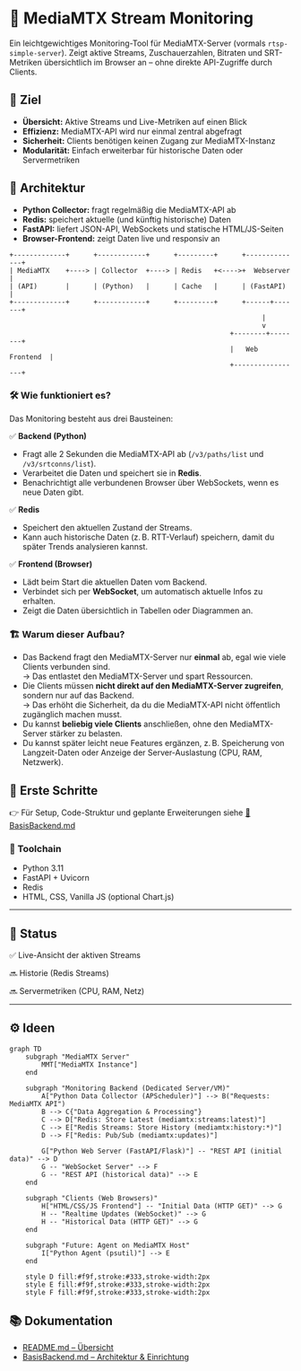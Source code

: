 # 📡 MediaMTX Stream Monitoring

Ein leichtgewichtiges Monitoring-Tool für MediaMTX-Server (vormals `rtsp-simple-server`). Zeigt aktive Streams, Zuschauerzahlen, Bitraten und SRT-Metriken übersichtlich im Browser an – ohne direkte API-Zugriffe durch Clients.

## 🎯 Ziel

- **Übersicht:** Aktive Streams und Live-Metriken auf einen Blick
- **Effizienz:** MediaMTX-API wird nur einmal zentral abgefragt
- **Sicherheit:** Clients benötigen keinen Zugang zur MediaMTX-Instanz
- **Modularität:** Einfach erweiterbar für historische Daten oder Servermetriken

## 🧱 Architektur

- **Python Collector:** fragt regelmäßig die MediaMTX-API ab
- **Redis:** speichert aktuelle (und künftig historische) Daten
- **FastAPI:** liefert JSON-API, WebSockets und statische HTML/JS-Seiten
- **Browser-Frontend:** zeigt Daten live und responsiv an

```plain
+-------------+      +------------+      +---------+      +--------------+
| MediaMTX    +----> | Collector  +----> | Redis   +<---->+  Webserver   |
| (API)       |      | (Python)   |      | Cache   |      | (FastAPI)    |
+-------------+      +------------+      +---------+      +------+-------+
                                                               |
                                                               v
                                                       +--------+--------+
                                                       |   Web Frontend  |
                                                       +-----------------+

```

### 🛠️ Wie funktioniert es?

Das Monitoring besteht aus drei Bausteinen:

✅ **Backend (Python)**  
- Fragt alle 2 Sekunden die MediaMTX-API ab (`/v3/paths/list` und `/v3/srtconns/list`).
- Verarbeitet die Daten und speichert sie in **Redis**.
- Benachrichtigt alle verbundenen Browser über WebSockets, wenn es neue Daten gibt.

✅ **Redis**  
- Speichert den aktuellen Zustand der Streams.
- Kann auch historische Daten (z. B. RTT-Verlauf) speichern, damit du später Trends analysieren kannst.

✅ **Frontend (Browser)**  
- Lädt beim Start die aktuellen Daten vom Backend.
- Verbindet sich per **WebSocket**, um automatisch aktuelle Infos zu erhalten.
- Zeigt die Daten übersichtlich in Tabellen oder Diagrammen an.

### 🏗️ Warum dieser Aufbau?

- Das Backend fragt den MediaMTX-Server nur **einmal** ab, egal wie viele Clients verbunden sind.  
  → Das entlastet den MediaMTX-Server und spart Ressourcen.
- Die Clients müssen **nicht direkt auf den MediaMTX-Server zugreifen**, sondern nur auf das Backend.  
  → Das erhöht die Sicherheit, da du die MediaMTX-API nicht öffentlich zugänglich machen musst.
- Du kannst **beliebig viele Clients** anschließen, ohne den MediaMTX-Server stärker zu belasten.
- Du kannst später leicht neue Features ergänzen, z. B. Speicherung von Langzeit-Daten oder Anzeige der Server-Auslastung (CPU, RAM, Netzwerk).

## 🚀 Erste Schritte
👉 Für Setup, Code-Struktur und geplante Erweiterungen siehe [📄 BasisBackend.md](BasisBackend.md)


### 🔧 Toolchain
- Python 3.11
- FastAPI + Uvicorn
- Redis
- HTML, CSS, Vanilla JS (optional Chart.js)

---

## 📌 Status

✅ Live-Ansicht der aktiven Streams

🔜 Historie (Redis Streams)

🔜 Servermetriken (CPU, RAM, Netz)

---

## ⚙️ Ideen

```mermaid
graph TD
    subgraph "MediaMTX Server"
        MMT["MediaMTX Instance"]
    end

    subgraph "Monitoring Backend (Dedicated Server/VM)"
        A["Python Data Collector (APScheduler)"] --> B("Requests: MediaMTX API")
        B --> C{"Data Aggregation & Processing"}
        C --> D["Redis: Store Latest (mediamtx:streams:latest)"]
        C --> E["Redis Streams: Store History (mediamtx:history:*)"]
        D --> F["Redis: Pub/Sub (mediamtx:updates)"]

        G["Python Web Server (FastAPI/Flask)"] -- "REST API (initial data)" --> D
        G -- "WebSocket Server" --> F
        G -- "REST API (historical data)" --> E
    end

    subgraph "Clients (Web Browsers)"
        H["HTML/CSS/JS Frontend"] -- "Initial Data (HTTP GET)" --> G
        H -- "Realtime Updates (WebSocket)" --> G
        H -- "Historical Data (HTTP GET)" --> G
    end

    subgraph "Future: Agent on MediaMTX Host"
        I["Python Agent (psutil)"] --> E
    end

    style D fill:#f9f,stroke:#333,stroke-width:2px
    style E fill:#f9f,stroke:#333,stroke-width:2px
    style F fill:#f9f,stroke:#333,stroke-width:2px
```

## 📚 Dokumentation

- [README.md – Übersicht](README.md)
- [BasisBackend.md – Architektur & Einrichtung](BasisBackend.md)

